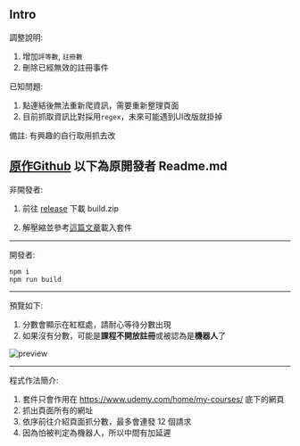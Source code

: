 ## Intro

調整說明:

1. 增加`評等數`, `註冊數`
1. 刪除已經無效的註冊事件

已知問題:

1. 點連結後無法重新爬資訊，需要重新整理頁面
1. 目前抓取資訊比對採用`regex`，未來可能遇到UI改版就掛掉

備註:
有興趣的自行取用抓去改

## [原作Github](https://github.com/0t2/my-udemy-courses-rating) 以下為原開發者 Readme.md

非開發者:

1. 前往 [release](https://github.com/0t2/my-udemy-courses-rating/releases) 下載 build.zip

2. 解壓縮並參考[這篇文章](https://ithelp.ithome.com.tw/articles/10156599)載入套件

---
開發者:

```
npm i
npm run build
```

---
預覽如下:

1. 分數會顯示在紅框處，請耐心等待分數出現
2. 如果沒有分數，可能是**課程不開放註冊**或被認為是**機器人**了

![preview](images/preview.png)

---
程式作法簡介:

1. 套件只會作用在 https://www.udemy.com/home/my-courses/ 底下的網頁
2. 抓出頁面所有的網址
3. 依序前往介紹頁面抓分數，最多會連發 12 個請求
4. 因為怕被判定為機器人，所以中間有加延遲